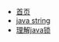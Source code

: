 <!-- docs/_sidebar.md -->

* [首页](README.md)
* [java string](interview/java_string.md)
* [理解java锁](interview/lock.md)


